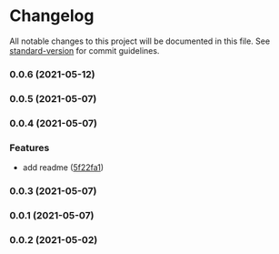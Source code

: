 # Changelog

All notable changes to this project will be documented in this file. See [standard-version](https://github.com/conventional-changelog/standard-version) for commit guidelines.

### 0.0.6 (2021-05-12)

### 0.0.5 (2021-05-07)

### 0.0.4 (2021-05-07)


### Features

* add readme ([5f22fa1](https://github.com/mayinbun/ngx-fragments/commit/5f22fa16fbf6bcf2cf29ed3f6c3cedf4deb4d174))

### 0.0.3 (2021-05-07)

### 0.0.1 (2021-05-07)

### 0.0.2 (2021-05-02)
